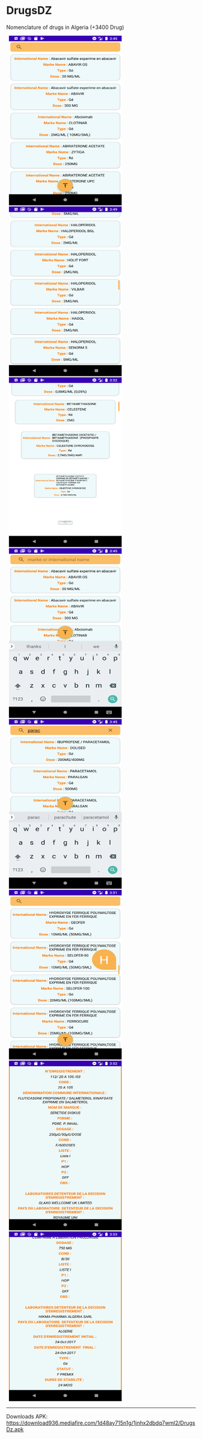 # DrugsDZ
Nomenclature of drugs in Algeria (+3400 Drug)
<div>
<img src="https://github.com/MohamedCS1/DrugsDZ/blob/main/screen/screen0" alt="alt text" width="300" height="450" hspace="7">
<img src="https://github.com/MohamedCS1/DrugsDZ/blob/main/screen/screen1" alt="alt text" width="300" height="450" hspace="7">
<img src="https://github.com/MohamedCS1/DrugsDZ/blob/main/screen/screen2" alt="alt text" width="300" height="450" hspace="7">
<img src="https://github.com/MohamedCS1/DrugsDZ/blob/main/screen/screen3" alt="alt text" width="300" height="450" hspace="7">
<img src="https://github.com/MohamedCS1/DrugsDZ/blob/main/screen/screen4" alt="alt text" width="300" height="450" hspace="7">
<img src="https://github.com/MohamedCS1/DrugsDZ/blob/main/screen/screen5" alt="alt text" width="300" height="450" hspace="7">
<img src="https://github.com/MohamedCS1/DrugsDZ/blob/main/screen/screen6" alt="alt text" width="300" height="450" hspace="7">
<img src="https://github.com/MohamedCS1/DrugsDZ/blob/main/screen/screen7" alt="alt text" width="300" height="450" hspace="7">

***************************************************************************

Downloads APK:
https://download936.mediafire.com/1d48ay715n1g/1jnhx2dbdq7wml2/DrugsDz.apk
</div>
